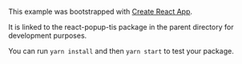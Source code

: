 This example was bootstrapped with [Create React App](https://github.com/facebook/create-react-app).

It is linked to the react-popup-tis package in the parent directory for development purposes.

You can run `yarn install` and then `yarn start` to test your package.
